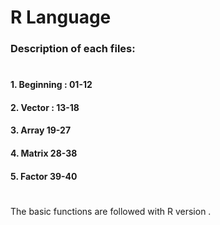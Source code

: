 # R Language
### Description of each files: 
# 
#### 1. Beginning : 01-12
#### 2. Vector  : 13-18
#### 3. Array 19-27
#### 4. Matrix 28-38
#### 5. Factor 39-40
# 
The basic functions are followed with R version .

